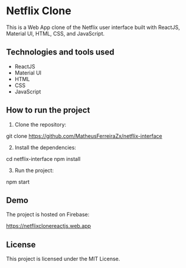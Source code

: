 # Netflix Clone

This is a Web App clone of the Netflix user interface built with ReactJS, Material UI, HTML, CSS, and JavaScript.

## Technologies and tools used

* ReactJS
* Material UI
* HTML
* CSS
* JavaScript

## How to run the project

1. Clone the repository:

git clone https://github.com/MatheusFerreiraZx/netflix-interface

2. Install the dependencies:

cd netflix-interface
npm install

3. Run the project:

npm start

## Demo

The project is hosted on Firebase:

https://netflixclonereactjs.web.app

## License

This project is licensed under the MIT License.
